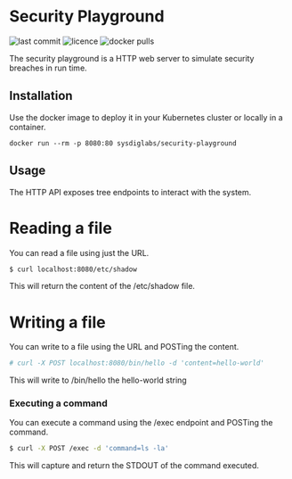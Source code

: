 # Security Playground

![last commit](https://flat.badgen.net/github/last-commit/sysdiglabs/security-playground?icon=github) ![licence](https://flat.badgen.net/github/license/sysdiglabs/security-playground) ![docker pulls](https://flat.badgen.net/docker/pulls/sysdiglabs/security-playground?icon=docker)

The security playground is a HTTP web server to simulate security breaches in
run time.

## Installation

Use the docker image to deploy it in your Kubernetes cluster or locally in a
container.

```
docker run --rm -p 8080:80 sysdiglabs/security-playground
```

## Usage

The HTTP API exposes tree endpoints to interact with the system.

# Reading a file

You can read a file using just the URL.

```bash
$ curl localhost:8080/etc/shadow
```

This will return the content of the /etc/shadow file.

# Writing a file

You can write to a file using the URL and POSTing the content.

```bash
# curl -X POST localhost:8080/bin/hello -d 'content=hello-world'
```

This will write to /bin/hello the hello-world string

### Executing a command

You can execute a command using the /exec endpoint and POSTing the command.

```bash
$ curl -X POST /exec -d 'command=ls -la'
```

This will capture and return the STDOUT of the command executed.
